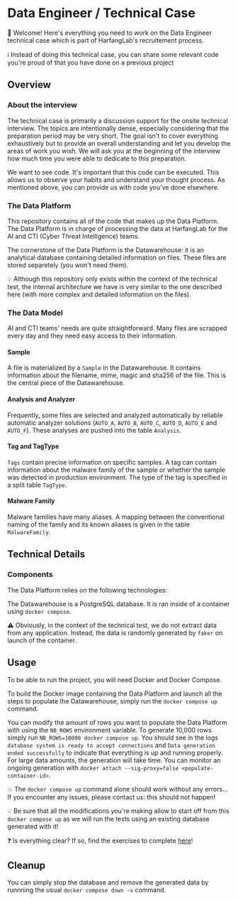 # Data Engineer / Technical Case

👋 Welcome! Here's everything you need to work on the Data Engineer technical case which is part of HarfangLab's recruitement process.

ℹ️ Instead of doing this technical case, you can share some relevant code you're proud of that you have done on a previous project

## Overview

### About the interview

The technical case is primarily a discussion support for the onsite technical interview. The topics are intentionally dense, especially considering that the preparation period may be very short. The goal isn't to cover everything exhaustively but to provide an overall understanding and let you develop the areas of work you wish. We will ask you at the beginning of the interview how much time you were able to dedicate to this preparation.

We want to see code. It's important that this code can be executed. This allows us to observe your habits and understand your thought process. As 
mentioned above, you can provide us with code you've done elsewhere.  

### The Data Platform

This repository contains all of the code that makes up the Data Platform. The Data Platform is in charge of processing the data at HarfangLab for the AI and CTI (Cyber Threat Intelligence) teams.

The cornerstone of the Data Platform is the Datawarehouse: it is an analytical database containing detailed information on files. These files are stored separetely (you won't need them).

💡 Although this repository only exists within the context of the technical test, the internal architecture we have is very similar to the one described here (with more complex and detailed information on the files).

### The Data Model

AI and CTI teams' needs are quite straightforward. Many files are scrapped every day and they need easy access to their information.

#### Sample

A file is materialized by a `Sample` in the Datawarehouse. It contains information about the filename, mime, magic and sha256 of the file. This is the central piece of the Datawarehouse.

#### Analysis and Analyzer

Frequently, some files are selected and analyzed automatically by reliable automatic analyzer solutions (`AUTO_A`, `AUTO_B`, `AUTO_C`, `AUTO_D`, `AUTO_E` and `AUTO_F`). These analyses are pushed into the table `Analysis`.


#### Tag and TagType

`Tags` contain precise information on specific samples. A tag can contain information about the malware family of the sample or whether the sample was detected in production environment. The type of the tag is specified in a split table `TagType`.


#### Malware Family

Malware families have many aliases. A mapping between the conventional naming of the family and its known aliases is given in the table `MalwareFamily`.

## Technical Details

### Components

The Data Platform relies on the following technologies:

The Datawarehouse is a PostgreSQL database. It is ran inside of a container using `docker compose`.

⚠️ Obviously, in the context of the technical test, we do not extract data from any application. Instead, the data is randomly generated by `faker` on launch of the container.

## Usage

To be able to run the project, you will need Docker and Docker Compose.

To build the Docker image containing the Data Platform and launch all the steps to populate the Datawarehouse, simply run the `docker compose up` command.

You can modify the amount of rows you want to populate the Data Platform with using the `NB_ROWS` environment variable. To generate 10,000 rows simply run `NB_ROWS=10000 docker compose up`. You should see in the logs `database system is ready to accept connections` and `Data generation ended successfully` to indicate that everything is up and running properly. For large data amounts, the generation will take time. You can monitor an ongoing generation with `docker attach --sig-proxy=false <populate-container-id>`.

💥 The `docker compose up` command alone should work without any errors... If you encounter any issues, please contact us: this should not happen!

💡 Be sure that all the modifications you're making allow to start off from this `docker compose up` as we will run the tests using an existing database generated with it!

❓ Is everything clear? If so, find the exercises to complete [here](./exercises/summary.md)!

## Cleanup

You can simply stop the database and remove the generated data by runnning the usual `docker compose down -v` command.
